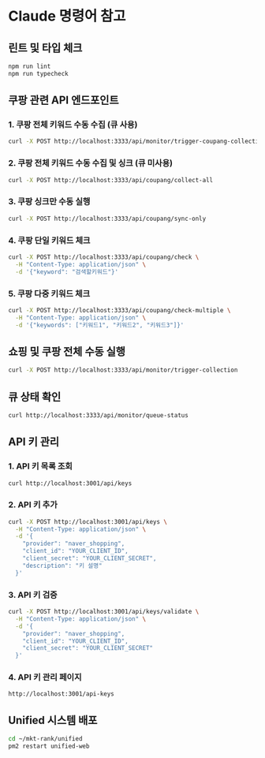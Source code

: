 # Claude 명령어 참고

## 린트 및 타입 체크
```bash
npm run lint
npm run typecheck
```

## 쿠팡 관련 API 엔드포인트

### 1. 쿠팡 전체 키워드 수동 수집 (큐 사용)
```bash
curl -X POST http://localhost:3333/api/monitor/trigger-coupang-collection
```

### 2. 쿠팡 전체 키워드 수동 수집 및 싱크 (큐 미사용)
```bash
curl -X POST http://localhost:3333/api/coupang/collect-all
```

### 3. 쿠팡 싱크만 수동 실행
```bash
curl -X POST http://localhost:3333/api/coupang/sync-only
```

### 4. 쿠팡 단일 키워드 체크
```bash
curl -X POST http://localhost:3333/api/coupang/check \
  -H "Content-Type: application/json" \
  -d '{"keyword": "검색할키워드"}'
```

### 5. 쿠팡 다중 키워드 체크
```bash
curl -X POST http://localhost:3333/api/coupang/check-multiple \
  -H "Content-Type: application/json" \
  -d '{"keywords": ["키워드1", "키워드2", "키워드3"]}'
```

## 쇼핑 및 쿠팡 전체 수동 실행
```bash
curl -X POST http://localhost:3333/api/monitor/trigger-collection
```

## 큐 상태 확인
```bash
curl http://localhost:3333/api/monitor/queue-status
```

## API 키 관리

### 1. API 키 목록 조회
```bash
curl http://localhost:3001/api/keys
```

### 2. API 키 추가
```bash
curl -X POST http://localhost:3001/api/keys \
  -H "Content-Type: application/json" \
  -d '{
    "provider": "naver_shopping",
    "client_id": "YOUR_CLIENT_ID",
    "client_secret": "YOUR_CLIENT_SECRET",
    "description": "키 설명"
  }'
```

### 3. API 키 검증
```bash
curl -X POST http://localhost:3001/api/keys/validate \
  -H "Content-Type: application/json" \
  -d '{
    "provider": "naver_shopping",
    "client_id": "YOUR_CLIENT_ID",
    "client_secret": "YOUR_CLIENT_SECRET"
  }'
```

### 4. API 키 관리 페이지
```
http://localhost:3001/api-keys
```

## Unified 시스템 배포
```bash
cd ~/mkt-rank/unified
pm2 restart unified-web
```